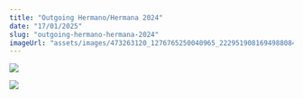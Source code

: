```yaml
---
title: "Outgoing Hermano/Hermana 2024"
date: "17/01/2025"
slug: "outgoing-hermano-hermana-2024"
imageUrl: "assets/images/473263120_1276765250040965_2229519081694988084_n.jpg"
---
```


[![](https://i0.wp.com/santonino-nz.org/wp-content/uploads/2025/01/473263120_1276765250040965_2229519081694988084_n.jpg?resize=1024%2C768&ssl=1)](https://i0.wp.com/santonino-nz.org/wp-content/uploads/2025/01/473263120_1276765250040965_2229519081694988084_n.jpg?ssl=1)

[![](https://i0.wp.com/santonino-nz.org/wp-content/uploads/2025/01/473542609_2372231676452493_9189047293930220069_n.jpg?resize=1024%2C768&ssl=1)](https://i0.wp.com/santonino-nz.org/wp-content/uploads/2025/01/473542609_2372231676452493_9189047293930220069_n.jpg?ssl=1)